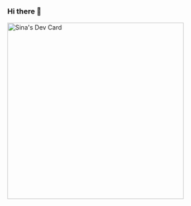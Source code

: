 ### Hi there 👋

<a href="https://app.daily.dev/sssinaaa"><img src="https://api.daily.dev/devcards/42d04022c48b4c63bccb316ed268d2d4.png?r=a0j" width="400" alt="Sina's Dev Card"/></a>

<!--
**sssinaaa/sssinaaa** is a ✨ _special_ ✨ repository because its `README.md` (this file) appears on your GitHub profile.

Here are some ideas to get you started:

- 🔭 I’m currently working on ...
- 🌱 I’m currently learning ...
- 👯 I’m looking to collaborate on ...
- 🤔 I’m looking for help with ...
- 💬 Ask me about ...
- 📫 How to reach me: ...
- 😄 Pronouns: ...
- ⚡ Fun fact: ...
-->
